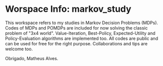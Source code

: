 # Worspace Info: markov_study
This workspace refers to my studies in Markov Decision Problems (MDPs).
Codes of MDPs and POMDPs are included for now solving the classic problem of "3x4 world".
Value-Iteration, Best-Policy, Expected-Utility and Policy-Evaluation algorithms are implemented too.
All codes are public and can be used for free for the right purpose.
Collaborations and tips are welcome too. 

Obrigado,
Matheus Alves.
